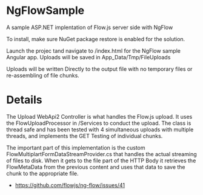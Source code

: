 NgFlowSample
============

A sample ASP.NET implentation of Flow.js server side with NgFlow

To install, make sure NuGet package restore is enabled for the solution.

Launch the projec tand navigate to /index.html for the NgFlow sample Angular app. Uploads will be saved in App_Data/Tmp/FileUploads

Uploads will be written Directly to the output file with no temporary files or re-assembling of file chunks.

Details
=======

The Upload WebApi2 Controller is what handles the Flow.js upload. It uses the FlowUploadProcessor in /Services to conduct the upload.
The class is thread safe and has been tested with 4 simultaneous uploads with multiple threads, and implements the GET Testing
of individual chunks.

The important part of this implementation is the custom FlowMultiplartFormDataStreamProvider.cs that handles the actual streaming 
of files to disk. When it gets to the file part of the HTTP Body it retrieves the FlowMetaData from the previous content and uses
that data to save the chunk to the appropriate file.

+ https://github.com/flowjs/ng-flow/issues/41

